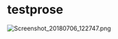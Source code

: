 # testprose
![Screenshot_20180706_122747.png]({{site.baseurl}}/assets/Screenshot_20180706_122747.png)
